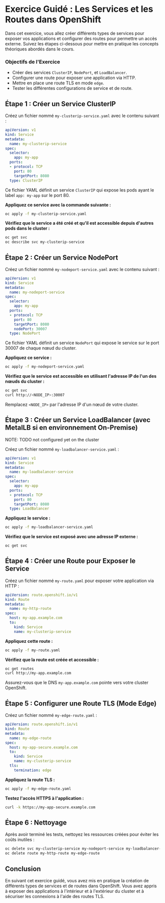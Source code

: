 # Exercice Guidé : Les Services et les Routes dans OpenShift

Dans cet exercice, vous allez créer différents types de services pour exposer vos applications et configurer des routes pour permettre un accès externe. Suivez les étapes ci-dessous pour mettre en pratique les concepts théoriques abordés dans le cours.

### Objectifs de l'Exercice

- Créer des services `ClusterIP`, `NodePort`, et `LoadBalancer`.
- Configurer une route pour exposer une application via HTTP.
- Mettre en place une route TLS en mode `edge`.
- Tester les différentes configurations de service et de route.

## Étape 1 : Créer un Service ClusterIP

Créez un fichier nommé `my-clusterip-service.yaml` avec le contenu suivant :

```yaml
apiVersion: v1
kind: Service
metadata:
  name: my-clusterip-service
spec:
  selector:
    app: my-app
  ports:
  - protocol: TCP
    port: 80
    targetPort: 8080
  type: ClusterIP
```

Ce fichier YAML définit un service `ClusterIP` qui expose les pods ayant le label `app: my-app` sur le port 80.

**Appliquez ce service avec la commande suivante :**

```bash
oc apply -f my-clusterip-service.yaml
```

**Vérifiez que le service a été créé et qu'il est accessible depuis d'autres pods dans le cluster :**

```bash
oc get svc
oc describe svc my-clusterip-service
```

## Étape 2 : Créer un Service NodePort

Créez un fichier nommé `my-nodeport-service.yaml` avec le contenu suivant :

```yaml
apiVersion: v1
kind: Service
metadata:
  name: my-nodeport-service
spec:
  selector:
    app: my-app
  ports:
  - protocol: TCP
    port: 80
    targetPort: 8080
    nodePort: 30007
  type: NodePort
```

Ce fichier YAML définit un service `NodePort` qui expose le service sur le port 30007 de chaque nœud du cluster.

**Appliquez ce service :**

```bash
oc apply -f my-nodeport-service.yaml
```

**Vérifiez que le service est accessible en utilisant l'adresse IP de l'un des nœuds du cluster :**

```bash
oc get svc
curl http://<NODE_IP>:30007
```

Remplacez `<NODE_IP>` par l'adresse IP d'un nœud de votre cluster.


## Étape 3 : Créer un Service LoadBalancer (avec MetalLB si en environnement On-Premise)

NOTE: TODO not configured yet on the cluster

Créez un fichier nommé `my-loadbalancer-service.yaml` :

```yaml
apiVersion: v1
kind: Service
metadata:
  name: my-loadbalancer-service
spec:
  selector:
    app: my-app
  ports:
  - protocol: TCP
    port: 80
    targetPort: 8080
  type: LoadBalancer
```

**Appliquez le service :**

```bash
oc apply -f my-loadbalancer-service.yaml
```

**Vérifiez que le service est exposé avec une adresse IP externe :**

```bash
oc get svc
```

## Étape 4 : Créer une Route pour Exposer le Service

Créez un fichier nommé `my-route.yaml` pour exposer votre application via HTTP :

```yaml
apiVersion: route.openshift.io/v1
kind: Route
metadata:
  name: my-http-route
spec:
  host: my-app.example.com
  to:
    kind: Service
    name: my-clusterip-service
```

**Appliquez cette route :**

```bash
oc apply -f my-route.yaml
```

**Vérifiez que la route est créée et accessible :**

```bash
oc get routes
curl http://my-app.example.com
```

Assurez-vous que le DNS `my-app.example.com` pointe vers votre cluster OpenShift.

## Étape 5 : Configurer une Route TLS (Mode Edge)

Créez un fichier nommé `my-edge-route.yaml` :

```yaml
apiVersion: route.openshift.io/v1
kind: Route
metadata:
  name: my-edge-route
spec:
  host: my-app-secure.example.com
  to:
    kind: Service
    name: my-clusterip-service
  tls:
    termination: edge
```

**Appliquez la route TLS :**

```bash
oc apply -f my-edge-route.yaml
```

**Testez l'accès HTTPS à l'application :**

```bash
curl -k https://my-app-secure.example.com
```

## Étape 6 : Nettoyage

Après avoir terminé les tests, nettoyez les ressources créées pour éviter les coûts inutiles :

```bash
oc delete svc my-clusterip-service my-nodeport-service my-loadbalancer-service
oc delete route my-http-route my-edge-route
```

## Conclusion

En suivant cet exercice guidé, vous avez mis en pratique la création de différents types de services et de routes dans OpenShift. Vous avez appris à exposer des applications à l'intérieur et à l'extérieur du cluster et à sécuriser les connexions à l'aide des routes TLS.

